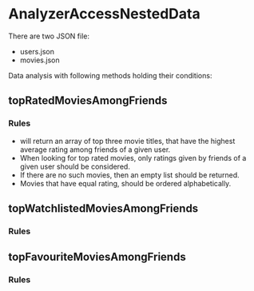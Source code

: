 # AnalyzerAccessNestedData

There are two JSON file:
- users.json
- movies.json

Data analysis with following methods holding their conditions:

## topRatedMoviesAmongFriends
### Rules
- will return an array of top three movie titles, that have the highest average rating among friends of a given user.
- When looking for top rated movies, only ratings given by friends of a given user should be considered.
- If there are no such movies, then an empty list should be returned.
- Movies that have equal rating, should be ordered alphabetically.

## topWatchlistedMoviesAmongFriends
### Rules

## topFavouriteMoviesAmongFriends
### Rules
